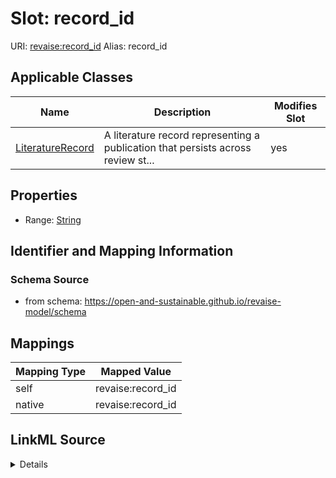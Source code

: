 

# Slot: record_id 



URI: [revaise:record_id](https://open-and-sustainable.github.io/revaise-model/schema/record_id)
Alias: record_id

<!-- no inheritance hierarchy -->





## Applicable Classes

| Name | Description | Modifies Slot |
| --- | --- | --- |
| [LiteratureRecord](LiteratureRecord.md) | A literature record representing a publication that persists across review st... |  yes  |






## Properties

* Range: [String](String.md)




## Identifier and Mapping Information






### Schema Source


* from schema: https://open-and-sustainable.github.io/revaise-model/schema




## Mappings

| Mapping Type | Mapped Value |
| ---  | ---  |
| self | revaise:record_id |
| native | revaise:record_id |




## LinkML Source

<details>
```yaml
name: record_id
from_schema: https://open-and-sustainable.github.io/revaise-model/schema
rank: 1000
alias: record_id
domain_of:
- LiteratureRecord
range: string

```
</details>